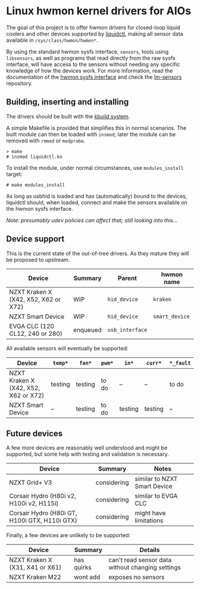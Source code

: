 #  Linux hwmon kernel drivers for AIOs

The goal of this project is to offer hwmon drivers for closed-loop liquid
coolers and other devices supported by [liquidctl], making all sensor data
available in `/sys/class/hwmon/hwmon*`.

By using the standard hwmon sysfs interface, `sensors`, tools using
`libsensors`, as well as programs that read directly from the raw sysfs
interface, will have access to the sensors without needing any specific
knowledge of how the devices work.  For more information, read the
documentation of the [hwmon sysfs interface] and check the [lm-sensors]
repository.

## Building, inserting and installing

The drivers should be built with the [kbuild
system](https://github.com/torvalds/linux/blob/master/Documentation/kbuild/modules.txt).

A simple Makefile is provided that simplifies this in normal scenarios.  The
built module can then be loaded with `insmod`; later the module can be removed
with `rmmod` or `modprobe`.

```
> make
# insmod liquidctl.ko
```

To install the module, under normal circumstances, use `modules_install`
target:

```
# make modules_install
```

As long as usbhid is loaded and has (automatically) bound to the devices,
liquidctl should, when loaded, connect and make the sensors available on the
hwmon sysfs interface.

_Note: presumably udev policies can affect that; still looking into this..._

## Device support

This is the current state of the out-of-tree drivers.  As they mature they will
be proposed to upstream.

| Device | Summary | Parent | hwmon name |
| --- | --- | --- | --- |
| NZXT Kraken X (X42, X52, X62 or X72) | WIP | `hid_device` | `kraken` |
| NZXT Smart Device | WIP | `hid_device` | `smart_device` |
| EVGA CLC (120 CL12, 240 or 280) | enqueued | `usb_interface` ||

All available sensors will eventually be supported:

| Device | `temp*` | `fan*` | `pwm*` | `in*` | `curr*` | `*_fault` |
| --- | --- | --- | --- | --- | --- | --- |
| NZXT Kraken X (X42, X52, X62 or X72) | testing | testing | to do | – | – | to do |
| NZXT Smart Device | – | testing | to do | testing | testing | – |

## Future devices

A few more devices are reasonably well understood and might be supported,
but some help with testing and validation is necessary.

| Device | Summary | Notes |
| --- | --- | --- |
| NZXT Grid+ V3 | considering | similar to NZXT Smart Device |
| Corsair Hydro (H80i v2, H100i v2, H115i) | considering | similar to EVGA CLC |
| Corsair Hydro (H80i GT, H100i GTX, H110i GTX) | considering | might have limitations |

Finally, a few devices are unlikely to be supported:

| Device | Summary | Details |
| --- | --- | --- |
| NZXT Kraken X (X31, X41 or X61) | has quirks | can't read sensor data without changing settings |
| NZXT Kraken M22 | wont add | exposes no sensors |

[liquidctl]: https://github.com/jonasmalacofilho/liquidctl
[hwmon sysfs interface]: https://www.kernel.org/doc/Documentation/hwmon/sysfs-interface
[lm-sensors]: https://github.com/lm-sensors/lm-sensors

